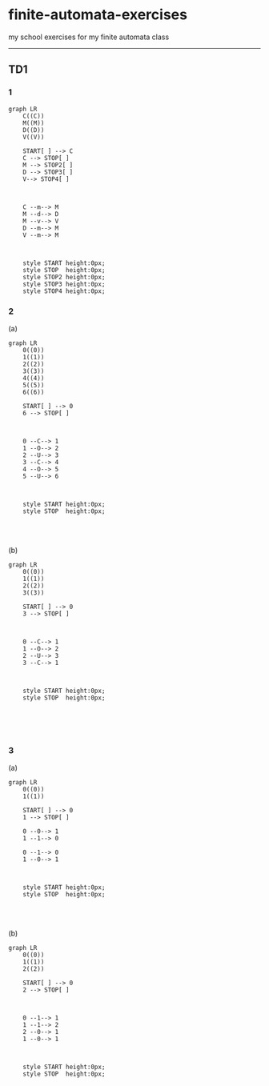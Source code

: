# finite-automata-exercises
my school exercises for my finite automata class

---

## TD1

### 1

```mermaid
graph LR
    C((C))
    M((M))
    D((D))
    V((V)) 

    START[ ] --> C 
    C --> STOP[ ]
    M --> STOP2[ ]
    D --> STOP3[ ]
    V--> STOP4[ ]



    C --m--> M
    M --d--> D
    M --v--> V
    D --m--> M
    V --m--> M



    style START height:0px;
    style STOP  height:0px; 
    style STOP2 height:0px;
    style STOP3 height:0px;
    style STOP4 height:0px;
```

### 2

(a)
```mermaid
graph LR
    0((0)) 
    1((1))
    2((2))
    3((3))
    4((4))
    5((5))
    6((6))

    START[ ] --> 0
    6 --> STOP[ ]



    0 --C--> 1
    1 --O--> 2
    2 --U--> 3
    3 --C--> 4
    4 --O--> 5
    5 --U--> 6



    style START height:0px;
    style STOP  height:0px; 
```
</br>
</br>

(b)
```mermaid
graph LR
    0((0)) 
    1((1))
    2((2))
    3((3))

    START[ ] --> 0
    3 --> STOP[ ]



    0 --C--> 1
    1 --O--> 2
    2 --U--> 3
    3 --C--> 1



    style START height:0px;
    style STOP  height:0px; 
```
</br>
</br>
</br>

### 3

(a)
```mermaid
graph LR
    0((0)) 
    1((1))

    START[ ] --> 0
    1 --> STOP[ ]
    
    0 --0--> 1
    1 --1--> 0
    
    0 --1--> 0
    1 --0--> 1



    style START height:0px;
    style STOP  height:0px; 
```
</br>
</br>

(b)
```mermaid
graph LR
    0((0)) 
    1((1))
    2((2))

    START[ ] --> 0 
    2 --> STOP[ ]



    0 --1--> 1 
    1 --1--> 2
    2 --0--> 1    
    1 --0--> 1



    style START height:0px;
    style STOP  height:0px; 
```